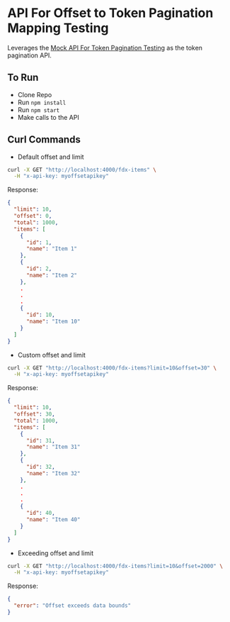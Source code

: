# API For Offset to Token Pagination Mapping Testing

Leverages the [Mock API For Token Pagination Testing](https://github.com/lbrenman/nodejs-express-mock-token-pagination-api/blob/main/README.md) as the token pagination API.

## To Run

* Clone Repo
* Run `npm install`
* Run `npm start`
* Make calls to the API

## Curl Commands

* Default offset and limit
```bash
curl -X GET "http://localhost:4000/fdx-items" \
  -H "x-api-key: myoffsetapikey"
```

Response:

```json
{
  "limit": 10,
  "offset": 0,
  "total": 1000,
  "items": [
    {
      "id": 1,
      "name": "Item 1"
    },
    {
      "id": 2,
      "name": "Item 2"
    },
    .
    .
    .
    {
      "id": 10,
      "name": "Item 10"
    }
  ]
}
```

* Custom offset and limit
```bash
curl -X GET "http://localhost:4000/fdx-items?limit=10&offset=30" \
  -H "x-api-key: myoffsetapikey"
```

Response:

```json
{
  "limit": 10,
  "offset": 30,
  "total": 1000,
  "items": [
    {
      "id": 31,
      "name": "Item 31"
    },
    {
      "id": 32,
      "name": "Item 32"
    },
    .
    .
    .
    {
      "id": 40,
      "name": "Item 40"
    }
  ]
}
```

* Exceeding offset and limit

```bash
curl -X GET "http://localhost:4000/fdx-items?limit=10&offset=2000" \
  -H "x-api-key: myoffsetapikey"
```

Response:

```json
{
  "error": "Offset exceeds data bounds"
}
```